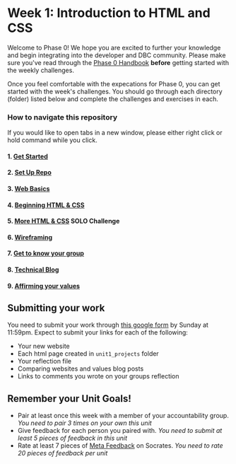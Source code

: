 # Week 1: Introduction to HTML and CSS

Welcome to Phase 0! We hope you are excited to further your knowledge and begin integrating into the developer and DBC community. Please make sure you've read through the [Phase 0 Handbook](https://github.com/devbootcamp/phase_0_handbook) **before** getting started with the weekly challenges. 

Once you feel comfortable with the expecations for Phase 0, you can get started with the week's challenges. You should go through each directory (folder) listed below and complete the challenges and exercises in each.  

### How to navigate this repository
If you would like to open tabs in a new window, please either right click or hold command while you click. 

#### 1. [Get Started](1_Get_Started)
#### 2. [Set Up Repo](2_set_up_repo)
#### 3. [Web Basics](3_web_basics)
#### 4. [Beginning HTML & CSS](4_beginning_HTML_CSS)
#### 5. [More HTML & CSS](5_HTML_CSS_solo_challenge) **SOLO Challenge**
#### 6. [Wireframing](6_wireframing/)
#### 7. [Get to know your group](7_get_to_know_your_group)
#### 8. [Technical Blog](8_technical_blog)
#### 9. [Affirming your values](9_cultural_blog.md)

## Submitting your work

You need to submit your work through [this google form](https://docs.google.com/forms/d/1Hti2cv7fx2ik8ezneufhLUxPDLPaks-QXDb7fFc_rkE/viewform) by Sunday at 11:59pm. Expect to submit your links for each of the following:

* Your new website
* Each html page created in `unit1_projects` folder
* Your reflection file
* Comparing websites and values blog posts
* Links to comments you wrote on your groups reflection

## Remember your Unit Goals!
- Pair at least once this week with a member of your accountability group.  *You need to pair 3 times on your own this unit*
- Give feedback for each person you paired with. *You need to submit at least 5 pieces of feedback in this unit*
- Rate at least 7 pieces of [Meta Feedback](https://socrates.devbootcamp.com/feedback) on Socrates. *You need to rate 20 pieces of feedback per unit*

